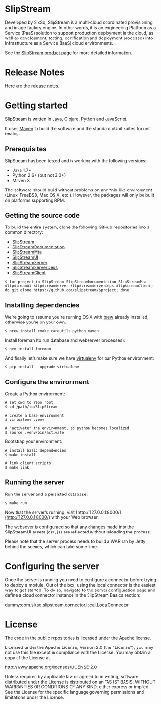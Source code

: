 # SlipStream

Developed by SixSq, SlipStream is a multi-cloud coordinated
provisioning and image factory engine. In other words, it is an
engineering Platform as a Service (PaaS) solution to support
production deployment in the cloud, as well as development, testing,
certification and deployment processes into Infrastructure as a
Service (IaaS) cloud environments.

See the [SlipStream product page]( http://sixsq.com/products/slipstream.html)
for more detailed information.


# Release Notes

Here are the [release notes](/release-notes.md).


# Getting started 

SlipStream is written in [Java], [Clojure], [Python] and [JavaScript].

It uses [Maven] to build the software and the standard xUnit
suites for unit testing.

[Java]: https://www.java.com
[Clojure]: http://clojure.org
[Python]: https://www.python.org
[JavaScript]: https://developer.mozilla.org/en-US/docs/Web/JavaScript
[Maven]: https://maven.apache.org/


## Prerequisites

SlipStream has been tested and is working with the following versions:

* Java 1.7+
* Python 2.6+ (but not 3.0+)
* Maven 3

The software should build without problems on any *nix-like
environment (Linux, FreeBSD, Mac OS X, etc.).  However, the packages
will only be built on platforms supporting RPM.


## Getting the source code

To build the entire system, clone the following GitHub repositories
into a common directory:

* [SlipStream](https://github.com/slipstream/SlipStream) 
* [SlipStreamDocumentation](https://github.com/slipstream/SlipStreamDocumentation)
* [SlipStreamMta](https://github.com/slipstream/SlipStreamMta)
* [SlipStreamUI](https://github.com/slipstream/SlipStreamUI)
* [SlipStreamServer](https://github.com/slipstream/SlipStreamServer)
* [SlipStreamServerDeps](https://github.com/slipstream/SlipStreamServerDeps)
* [SlipStreamClient](https://github.com/slipstream/SlipStreamClient)

```
$ for project in SlipStream SlipStreamDocumentation SlipStreamMta SlipStreamUI SlipStreamServer SlipStreamServerDeps SlipStreamClient; do git clone https://github.com/slipstream/$project; done
```


## Installing dependencies

We’re going to assume you're running OS X with [brew] already installed, otherwise you’re on your own.

```
$ brew install cmake coreutils python maven
```

Install [foreman](https://ddollar.github.io/foreman/) (to run database and webserver processes):

```
$ gem install foreman
```

And finally let’s make sure we have [virtualenv](http://virtualenv.readthedocs.org)
for our Python environment:

```
$ pip install --upgrade virtualenv
```

[brew]: http://brew.sh/


## Configure the environment

Create a Python environment:

```
# set cwd to repo root
$ cd /path/to/SlipStream

# create a base environment
$ virtualenv .venv

# "activate" the environment, so python becomes localized
$ source .venv/bin/activate
```

Bootstrap your environment:

```
# install basic dependencies
$ make install

# link client scripts
$ make link
```


## Running the server

Run the server and a persisted database:

```
$ make run
```

Now that the server’s running, visit
[http://127.0.0.1:8000/](http://127.0.0.1:8000/) with your Web browser.

The websever is configuraed so that any changes made into the SlipStreamUI
assets (css, js) are reflected without reloading the process.

Please note that the server process needs to build a WAR ran by
Jetty behind the scenes, which can take some time.

# Configuring the server

Once the server is running you need to configure a connector before
trying to deploy a module. Out of the box, using the local connector
is the easiest way to get started. To do so, navigate to the
[server configuration page](http://localhost:8080/configuration) and
define a cloud connector instance in the SlipStream Basics section:

  dummy:com.sixsq.slipstream.connector.local.LocalConnector


# License

The code in the public repositories is licensed under the Apache
license.

Licensed under the Apache License, Version 2.0 (the "License"); you
may not use this file except in compliance with the License.  You may
obtain a copy of the License at

http://www.apache.org/licenses/LICENSE-2.0

Unless required by applicable law or agreed to in writing, software
distributed under the License is distributed on an "AS IS" BASIS,
WITHOUT WARRANTIES OR CONDITIONS OF ANY KIND, either express or
implied.  See the License for the specific language governing
permissions and limitations under the License.
